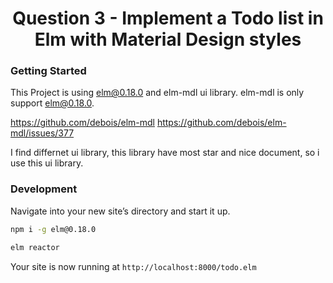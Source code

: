 <h1 align="center">
  Question 3 - Implement a Todo list in Elm with Material Design styles
</h1>

### Getting Started 

This Project is using elm@0.18.0 and elm-mdl ui library.
elm-mdl is only support elm@0.18.0.

https://github.com/debois/elm-mdl
https://github.com/debois/elm-mdl/issues/377

I find differnet ui library, this library have most star and nice document,
so i use this ui library.

### Development

  Navigate into your new site’s directory and start it up.
  ```sh
  npm i -g elm@0.18.0

  elm reactor
  ```
  Your site is now running at `http://localhost:8000/todo.elm`
